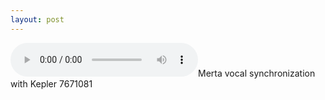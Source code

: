 ```yaml
---
layout: post
---
```


<audio controls>
<source src="/../media/7671081.mp3" type="audio/mpeg">
</audio>Merta vocal synchronization with Kepler 7671081
